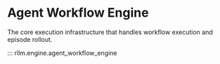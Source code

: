 # Agent Workflow Engine

The core execution infrastructure that handles workflow execution and episode rollout.

::: rllm.engine.agent_workflow_engine